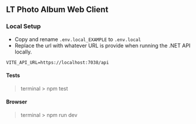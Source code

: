 ## LT Photo Album Web Client

### Local Setup

- Copy and rename ```.env.local_EXAMPLE``` to ```.env.local```
- Replace the url with whatever URL is provide when running the .NET API locally.
```
VITE_API_URL=https://localhost:7038/api
```

#### Tests
> terminal > npm test

#### Browser
> terminal > npm run dev

